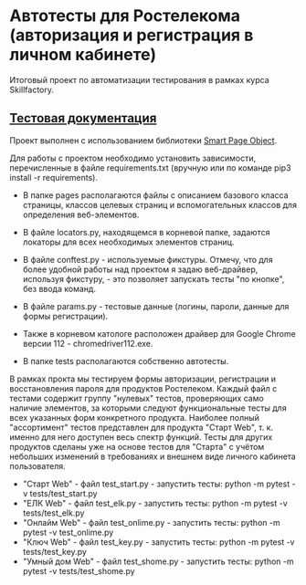 # Автотесты для Ростелекома <br/> (авторизация и регистрация в личном кабинете)

Итоговый проект по автоматизации тестирования в рамках курса Skillfactory.

[Тестовая документация](https://docs.google.com/spreadsheets/d/1GjvSxUXRzA5Rv23GxID3IFa9WvPZGs1j82v-gmGr2TE/edit?usp=sharing)
---
Проект выполнен с использованием библиотеки [Smart Page Object](https://github.com/TimurNurlygayanov/ui-tests-example).

Для работы с проектом необходимо установить зависимости, перечисленные в файле requirements.txt (вручную или по команде pip3 install -r requirements).

* В папке pages располагаются файлы с описанием базового класса страницы, классов целевых страниц и вспомогательных классов для определения веб-элементов.

* В файле locators.py, находящемся в корневой папке, задаются локаторы для всех необходимых элементов страниц.

* В файле conftest.py - используемые фикстуры. Отмечу, что для более удобной работы над проектом я задаю веб-драйвер, используя фикстуру, - это позволяет запускать тесты "по кнопке", без ввода команд.

* В файле params.py - тестовые данные (логины, пароли, данные для формы регистрации).

* Также в корневом катологе расположен драйвер для Google Chrome версии 112 - chromedriver112.exe.


* В папке tests располагаются собственно автотесты.

В рамках прокта мы тестируем формы авторизации, регистрации и восстановления пароля для продуктов Ростелеком. Каждый файл с тестами содержит группу "нулевых" тестов, проверяющих само наличие элементов, за которыми следуют функциональные тесты для всех указанных форм конкретного продукта. 
Наиболее полный "ассортимент" тестов представлен для продукта "Старт Web", т. к. именно для него доступен весь спектр функций. Тесты для других продуктов сделаны уже на основе тестов для "Старта" с учётом небольших изменений в требованиях и внешнем виде личного кабинета пользователя.

* "Старт Web" - файл test_start.py - запустить тесты: python -m pytest -v tests/test_start.py
* "ЕЛК Web" - файл test_elk.py - запустить тесты: python -m pytest -v tests/test_elk.py
* "Онлайм Web" - файл test_onlime.py - запустить тесты: python -m pytest -v test_onlime.py
* "Ключ Web" - файл test_key.py - запустить тесты: python -m pytest -v tests/test_key.py
* "Умный дом Web" - файл test_shome.py - запустить тесты: python -m pytest -v tests/test_shome.py
